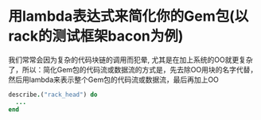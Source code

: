 用lambda表达式来简化你的Gem包(以rack的测试框架bacon为例)
======
我们常常会因为复杂的代码块链的调用而犯晕, 尤其是在加上系统的OO就更复杂
了，所以：简化Gem包的代码流或数据流的方式是，先去除OO用块的名字代替，
然后用lambda来表示整个Gem包的代码流或数据流，最后再加上OO 
```ruby
describe.("rack_head") do
  ... 
end
```
